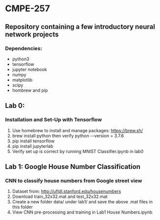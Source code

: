 # CMPE-257

## Repository containing a few introductory neural network projects

### Dependencies:

- python3
- tensorflow
- jupyter notebook
- numpy
- matplotlib
- scipy
- hombrew and pip

## Lab 0:
### Installation and Set-Up with Tensorflow

1. Use homebrew to install and manage packages: https://brew.sh/
2. brew install python then verify python --version = 3.7.6
3. pip install tensorflow
4. pip install jupyterlab
4. Verify set up is correct by running MNIST Classifier.ipynb in lab0

## Lab 1: Google House Number Classification
### CNN to classify house numbers from Google street view

1. Dataset from: http://ufldl.stanford.edu/housenumbers
2. Download train_32x32.mat and test_32x32.mat
3. Create a new folder data/ under lab1/ and save the above .mat files in this folder
4. View CNN pre-processing and training in Lab1 House Numbers.ipynb
